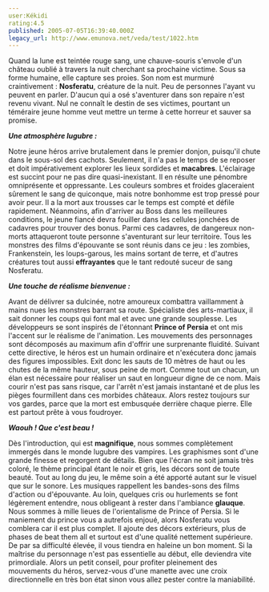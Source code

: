 ```yaml
---
user:Kékidi
rating:4.5
published: 2005-07-05T16:39:40.000Z
legacy_url: http://www.emunova.net/veda/test/1022.htm
---
```

Quand la lune est teintée rouge sang, une chauve-souris s'envole d'un château oublié à travers la nuit cherchant sa prochaine victime. Sous sa forme humaine, elle capture ses proies. Son nom est murmuré craintivement : **Nosferatu**, créature de la nuit. Peu de personnes l'ayant vu peuvent en parler. D'aucun qui a osé s'aventurer dans son repaire n'est revenu vivant. Nul ne connaît le destin de ses victimes, pourtant un téméraire jeune homme veut mettre un terme à cette horreur et sauver sa promise.  

  

_**Une atmosphère lugubre :**_  

  

Notre jeune héros arrive brutalement dans le premier donjon, puisqu'il chute dans le sous-sol des cachots. Seulement, il n'a pas le temps de se reposer et doit impérativement explorer les lieux sordides et **macabres**. L'éclairage est succint pour ne pas dire quasi-inexistant. Il en résulte une pénombre omniprésente et oppressante. Les couleurs sombres et froides glaceraient sûrement le sang de quiconque, mais notre bonhomme est trop pressé pour avoir peur. Il a la mort aux trousses car le temps est compté et défile rapidement. Néanmoins, afin d'arriver au Boss dans les meilleures conditions, le jeune fiancé devra fouiller dans les cellules jonchées de cadavres pour trouver des bonus. Parmi ces cadavres, de dangereux non-morts attaqueront toute personne s'aventurant sur leur territoire. Tous les monstres des films d'épouvante se sont réunis dans ce jeu : les zombies, Frankenstein, les loups-garous, les mains sortant de terre, et d'autres créatures tout aussi **effrayantes** que le tant redouté suceur de sang Nosferatu.  

  

_**Une touche de réalisme bienvenue :**_  

  

Avant de délivrer sa dulcinée, notre amoureux combattra vaillamment à mains nues les monstres barrant sa route. Spécialiste des arts-martiaux, il sait donner les coups qui font mal et avec une grande souplesse. Les développeurs se sont inspirés de l'étonnant **Prince of Persia** et ont mis l'accent sur le réalisme de l'animation. Les mouvements des personnages sont décomposés au maximum afin d'offrir une surprenante fluidité. Suivant cette directive, le héros est un humain ordinaire et n'exécutera donc jamais des figures impossibles. Exit donc les sauts de 10 mètres de haut ou les chutes de la même hauteur, sous peine de mort. Comme tout un chacun, un élan est nécessaire pour réaliser un saut en longueur digne de ce nom. Mais courir n'est pas sans risque, car l'arrêt n'est jamais instantané et de plus les pièges fourmillent dans ces morbides châteaux. Alors restez toujours sur vos gardes, parce que la mort est embusquée derrière chaque pierre. Elle est partout prête à vous foudroyer.  

  

_**Waouh ! Que c'est beau !**_  

  

Dès l'introduction, qui est **magnifique**, nous sommes complètement immergés dans le monde lugubre des vampires. Les graphismes sont d'une grande finesse et regorgent de détails. Bien que l'écran ne soit jamais très coloré, le thème principal étant le noir et gris, les décors sont de toute beauté. Tout au long du jeu, le même soin a été apporté autant sur le visuel que sur le sonore. Les musiques rappellent les bandes-sons des films d'action ou d'épouvante. Au loin, quelques cris ou hurlements se font légèrement entendre, nous obligeant à rester dans l'ambiance **glauque**. Nous sommes à mille lieues de l'orientalisme de Prince of Persia. Si le maniement du prince vous a autrefois enjoué, alors Nosferatu vous comblera car il est plus complet. Il ajoute des décors extérieurs, plus de phases de beat them all et surtout est d'une qualité nettement supérieure. De par sa difficulté élevée, il vous tiendra en haleine un bon moment. Si la maîtrise du personnage n'est pas essentielle au début, elle deviendra vite primordiale. Alors un petit conseil, pour profiter pleinement des mouvements du héros, servez-vous d'une manette avec une croix directionnelle en très bon état sinon vous allez pester contre la maniabilité.